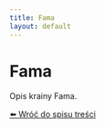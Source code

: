 ```yaml
---
title: Fama
layout: default
---
```


# Fama

Opis krainy Fama.

[⬅️ Wróć do spisu treści](index.md)
